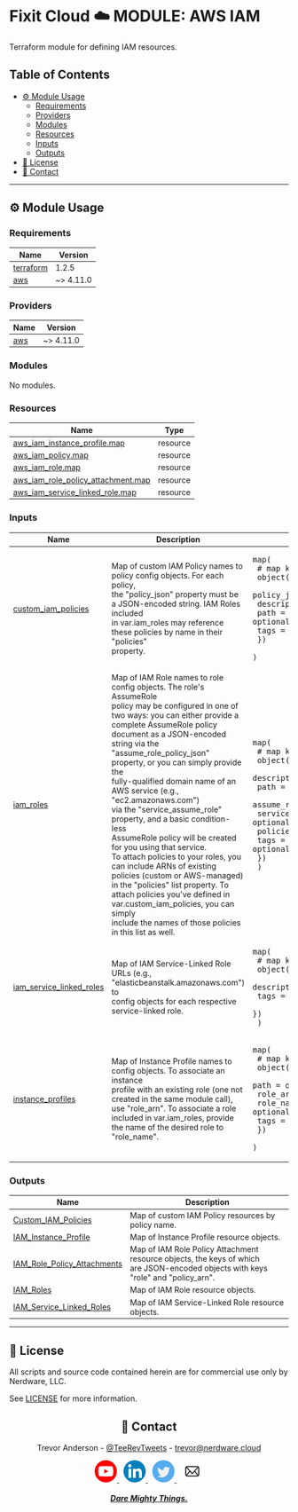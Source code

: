 <h1>Fixit Cloud ☁️ MODULE: AWS IAM</h2>

Terraform module for defining IAM resources.

<h2>Table of Contents</h2>

- [⚙️ Module Usage](#️-module-usage)
  - [Requirements](#requirements)
  - [Providers](#providers)
  - [Modules](#modules)
  - [Resources](#resources)
  - [Inputs](#inputs)
  - [Outputs](#outputs)
- [📝 License](#-license)
- [💬 Contact](#-contact)

<!-- BEGINNING OF PRE-COMMIT-TERRAFORM DOCS HOOK -->
<!-- prettier-ignore-start -->

---

## ⚙️ Module Usage

### Requirements

| Name | Version |
|------|---------|
| <a name="requirement_terraform"></a> [terraform](#requirement\_terraform) | 1.2.5 |
| <a name="requirement_aws"></a> [aws](#requirement\_aws) | ~> 4.11.0 |

### Providers

| Name | Version |
|------|---------|
| <a name="provider_aws"></a> [aws](#provider\_aws) | ~> 4.11.0 |

### Modules

No modules.

### Resources

| Name | Type |
|------|------|
| [aws_iam_instance_profile.map](https://registry.terraform.io/providers/hashicorp/aws/latest/docs/resources/iam_instance_profile) | resource |
| [aws_iam_policy.map](https://registry.terraform.io/providers/hashicorp/aws/latest/docs/resources/iam_policy) | resource |
| [aws_iam_role.map](https://registry.terraform.io/providers/hashicorp/aws/latest/docs/resources/iam_role) | resource |
| [aws_iam_role_policy_attachment.map](https://registry.terraform.io/providers/hashicorp/aws/latest/docs/resources/iam_role_policy_attachment) | resource |
| [aws_iam_service_linked_role.map](https://registry.terraform.io/providers/hashicorp/aws/latest/docs/resources/iam_service_linked_role) | resource |

### Inputs

| Name | Description | Type | Default | Required |
|------|-------------|------|---------|:--------:|
| <a name="input_custom_iam_policies"></a> [custom\_iam\_policies](#input\_custom\_iam\_policies) | Map of custom IAM Policy names to policy config objects. For each policy,<br>the "policy\_json" property must be a JSON-encoded string. IAM Roles included<br>in var.iam\_roles may reference these policies by name in their "policies"<br>property. | <pre>map(<br>    # map keys: IAM Policy names<br>    object({<br>      policy_json = string<br>      description = optional(string)<br>      path        = optional(string)<br>      tags        = optional(map(string))<br>    })<br>  )</pre> | `{}` | no |
| <a name="input_iam_roles"></a> [iam\_roles](#input\_iam\_roles) | Map of IAM Role names to role config objects. The role's AssumeRole<br>policy may be configured in one of two ways: you can either provide a<br>complete AssumeRole policy document as a JSON-encoded string via the<br>"assume\_role\_policy\_json" property, or you can simply provide the<br>fully-qualified domain name of an AWS service (e.g., "ec2.amazonaws.com")<br>via the "service\_assume\_role" property, and a basic condition-less<br>AssumeRole policy will be created for you using that service.<br>To attach policies to your roles, you can include ARNs of existing<br>policies (custom or AWS-managed) in the "policies" list property. To<br>attach policies you've defined in var.custom\_iam\_policies, you can simply<br>include the names of those policies in this list as well. | <pre>map(<br>    # map keys: IAM Role names<br>    object({<br>      description             = optional(string)<br>      path                    = optional(string)<br>      assume_role_policy_json = optional(string)<br>      service_assume_role     = optional(string)<br>      policies                = optional(list(string))<br>      tags                    = optional(map(string))<br>    })<br>  )</pre> | `{}` | no |
| <a name="input_iam_service_linked_roles"></a> [iam\_service\_linked\_roles](#input\_iam\_service\_linked\_roles) | Map of IAM Service-Linked Role URLs (e.g., "elasticbeanstalk.amazonaws.com") to<br>config objects for each respective service-linked role. | <pre>map(<br>    # map keys: AWS service URL<br>    object({<br>      description = optional(string)<br>      tags        = optional(map(string))<br>    })<br>  )</pre> | `{}` | no |
| <a name="input_instance_profiles"></a> [instance\_profiles](#input\_instance\_profiles) | Map of Instance Profile names to config objects. To associate an instance<br>profile with an existing role (one not created in the same module call),<br>use "role\_arn". To associate a role included in var.iam\_roles, provide<br>the name of the desired role to "role\_name". | <pre>map(<br>    # map keys: Instance Profile names<br>    object({<br>      path      = optional(string)<br>      role_arn  = optional(string)<br>      role_name = optional(string)<br>      tags      = optional(map(string))<br>    })<br>  )</pre> | `{}` | no |

### Outputs

| Name | Description |
|------|-------------|
| <a name="output_Custom_IAM_Policies"></a> [Custom\_IAM\_Policies](#output\_Custom\_IAM\_Policies) | Map of custom IAM Policy resources by policy name. |
| <a name="output_IAM_Instance_Profile"></a> [IAM\_Instance\_Profile](#output\_IAM\_Instance\_Profile) | Map of Instance Profile resource objects. |
| <a name="output_IAM_Role_Policy_Attachments"></a> [IAM\_Role\_Policy\_Attachments](#output\_IAM\_Role\_Policy\_Attachments) | Map of IAM Role Policy Attachment resource objects, the keys of which<br>are JSON-encoded objects with keys "role" and "policy\_arn". |
| <a name="output_IAM_Roles"></a> [IAM\_Roles](#output\_IAM\_Roles) | Map of IAM Role resource objects. |
| <a name="output_IAM_Service_Linked_Roles"></a> [IAM\_Service\_Linked\_Roles](#output\_IAM\_Service\_Linked\_Roles) | Map of IAM Service-Linked Role resource objects. |

---

## 📝 License

All scripts and source code contained herein are for commercial use only by Nerdware, LLC.

See [LICENSE](/LICENSE) for more information.

<div align="center" style="margin-top:30px;">

## 💬 Contact

Trevor Anderson - [@TeeRevTweets](https://twitter.com/teerevtweets) - [trevor@nerdware.cloud](mailto:trevor@nerdware.cloud)

  <a href="https://www.youtube.com/channel/UCguSCK_j1obMVXvv-DUS3ng">
    <img src="https://github.com/trevor-anderson/trevor-anderson/blob/main/assets/YouTube_icon_circle.svg" height="40" />
  </a>
  &nbsp;
  <a href="https://www.linkedin.com/in/trevor-anderson-3a3b0392/">
    <img src="https://github.com/trevor-anderson/trevor-anderson/blob/main/assets/LinkedIn_icon_circle.svg" height="40" />
  </a>
  &nbsp;
  <a href="https://twitter.com/TeeRevTweets">
    <img src="https://github.com/trevor-anderson/trevor-anderson/blob/main/assets/Twitter_icon_circle.svg" height="40" />
  </a>
  &nbsp;
  <a href="mailto:trevor@nerdware.cloud">
    <img src="https://github.com/trevor-anderson/trevor-anderson/blob/main/assets/email_icon_circle.svg" height="40" />
  </a>
  <br><br>

  <a href="https://daremightythings.co/">
    <strong><i>Dare Mighty Things.</i></strong>
  </a>

</div>
<!-- prettier-ignore-end -->
<!-- END OF PRE-COMMIT-TERRAFORM DOCS HOOK -->
